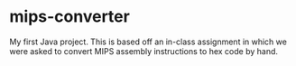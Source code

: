 # mips-converter
My first Java project. This is based off an in-class assignment in which we were asked to convert MIPS assembly instructions to hex code by hand. 
